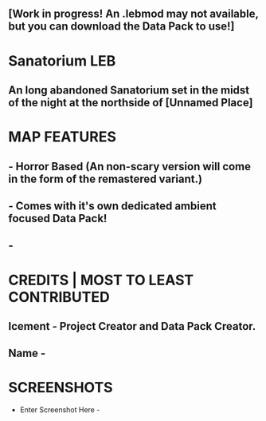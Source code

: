 ## [Work in progress! An .lebmod may not available, but you can download the Data Pack to use!]
# Sanatorium LEB
## An long abandoned Sanatorium set in the midst of the night at the northside of [Unnamed Place]

# MAP FEATURES
## - Horror Based (An non-scary version will come in the form of the remastered variant.)
## - Comes with it's own dedicated ambient focused Data Pack!
## -

# CREDITS | MOST TO LEAST CONTRIBUTED
## Icement - Project Creator and Data Pack Creator.
## Name - 

# SCREENSHOTS
- Enter Screenshot Here -
